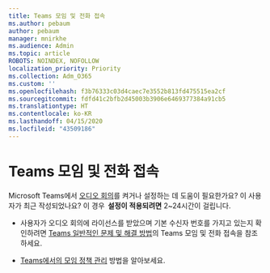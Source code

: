 ```yaml
---
title: Teams 모임 및 전화 접속
ms.author: pebaum
author: pebaum
manager: mnirkhe
ms.audience: Admin
ms.topic: article
ROBOTS: NOINDEX, NOFOLLOW
localization_priority: Priority
ms.collection: Adm_O365
ms.custom: ''
ms.openlocfilehash: f3b76333c03d4caec7e3552b813fd475515ea2cf
ms.sourcegitcommit: fdfd41c2bfb2d45003b3906e6469377384a91cb5
ms.translationtype: HT
ms.contentlocale: ko-KR
ms.lasthandoff: 04/15/2020
ms.locfileid: "43509186"
---
```

# <a name="microsoft-teams-meetings-and-dial-in"></a>Teams 모임 및 전화 접속

Microsoft Teams에서 [오디오 회의](https://docs.microsoft.com/microsoftteams/audio-conferencing-in-office-365)를 켜거나 설정하는 데 도움이 필요한가요? 이 사용자가 최근 작성되었나요? 이 경우  **설정이 적용되려면** 2~24시간이 걸립니다.

- 사용자가 오디오 회의에 라이선스를 받았으며 기본 수신자 번호를 가지고 있는지 확인하려면 [Teams 일반적인 문제 및 해결 방법](https://docs.microsoft.com/microsoftteams/known-issues)의 Teams 모임 및 전화 접속을 참조하세요.

- [Teams에서의 모임 정책 관리](https://docs.microsoft.com/microsoftteams/meeting-policies-in-teams) 방법을 알아보세요. 
